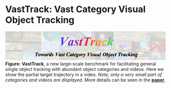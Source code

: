 # VastTrack: Vast Category Visual Object Tracking

![VastTrack](https://github.com/HengLan/VastTrack/blob/main/assets/VastTrack-img.png)
**Figure:** **VastTrack**, a new large-scale benchmark for facilitating general single object tracking with abundant object categories and videos. Here we show the partial target trajectory in a video. <em>Note, only a very small part of categories and videos are displayed</em>. More details can be seen in the [**paper**](https://arxiv.org/abs/2403.03493).
